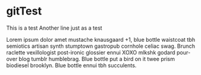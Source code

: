 # gitTest
This is a test 
Another line just as a test

Lorem ipsum dolor amet mustache knausgaard +1, blue bottle waistcoat tbh semiotics artisan synth stumptown gastropub cornhole celiac swag. Brunch raclette vexillologist post-ironic glossier ennui XOXO mlkshk godard pour-over blog tumblr humblebrag. Blue bottle put a bird on it twee prism biodiesel brooklyn. Blue bottle ennui tbh succulents.